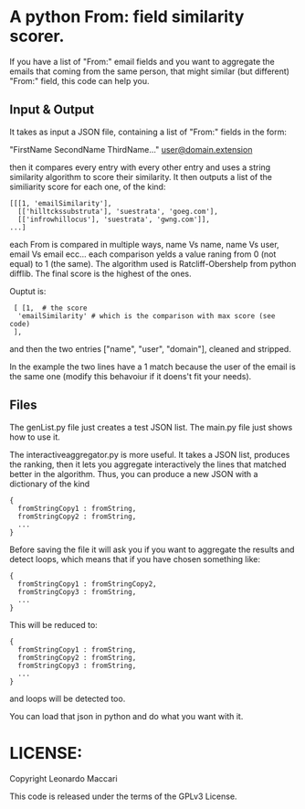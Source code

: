 
# A python From: field similarity scorer.

If you have a list of "From:" email fields and you want to aggregate the
emails that coming from the same person, that might similar (but
different) "From:" field, this code can help you.

## Input & Output
It takes as input a JSON file, containing a list of "From:" fields in
the form: 

"FirstName SecondName ThirdName..." <user@domain.extension>

then it compares every entry with every other entry and uses a string
similarity algorithm to score their similarity. It then outputs a list
of the similiarity score for each one, of the kind:

```
[[[1, 'emailSimilarity'],
  [['hilltckssubstruta'], 'suestrata', 'goeg.com'],
  [['infrowhillocus'], 'suestrata', 'gwng.com']],
...]
```

each From is compared in multiple ways, name Vs name, name Vs user,
email Vs email ecc... each comparison yelds a value raning from 0 (not
equal) to 1 (the same). The algorithm used is Ratcliff-Obershelp from
python difflib. The final score is the highest of the ones. 

Ouptut is:
```
 [ [1,  # the score 
  'emailSimilarity' # which is the comparison with max score (see code)
 ],
```
and then the two entries ["name", "user", "domain"], cleaned and stripped.

In the example the two lines have a 1 match because the user of the
email is the same one (modify this behavoiur if it doens't fit
your needs).

## Files
The genList.py file just creates a test JSON list.
The main.py file just shows how to use it.

The interactiveaggregator.py is more useful. It takes a JSON list,
produces the ranking, then it lets you aggregate interactively the lines
that matched better in the algorithm. Thus, you can produce a new JSON
with a dictionary of the kind 

```
{ 
  fromStringCopy1 : fromString,
  fromStringCopy2 : fromString,
  ...
}
```
Before saving the file it will ask you if you want to aggregate the
results and detect loops, which means that if you have chosen something
like:

```
{ 
  fromStringCopy1 : fromStringCopy2,
  fromStringCopy3 : fromString,
  ...
}
```
This will be reduced to:

```
{ 
  fromStringCopy1 : fromString,
  fromStringCopy2 : fromString,
  fromStringCopy3 : fromString,
  ...
}
```

and loops will be detected too.

You can load that json in python and do what you want with it.

# LICENSE: 

Copyright Leonardo Maccari

This code is released under the terms of the GPLv3 License.




